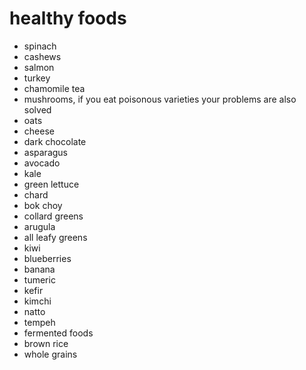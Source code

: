 # healthy foods

- spinach
- cashews
- salmon
- turkey
- chamomile tea
- mushrooms, if you eat poisonous varieties your problems are also solved
- oats
- cheese
- dark chocolate
- asparagus
- avocado
- kale
- green lettuce
- chard 
- bok choy 
- collard greens 
- arugula
- all leafy greens
- kiwi
- blueberries
- banana
- tumeric
- kefir
- kimchi
- natto
- tempeh 
- fermented foods 
- brown rice
- whole grains

